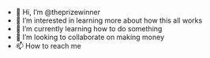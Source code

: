 - 👋 Hi, I’m @theprizewinner
- 👀 I’m interested in learning more about how this all works
- 🌱 I’m currently learning how to do something
- 💞️ I’m looking to collaborate on making money
- 📫 How to reach me 

<!---
theprizewinner/theprizewinner is a ✨ special ✨ repository because its `README.md` (this file) appears on your GitHub profile.
You can click the Preview link to take a look at your changes.
--->
